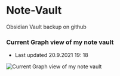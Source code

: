 # Note-Vault
Obsidian Vault backup on github

### Current Graph view of my note vault
- Last updated 20.9.2021 19: 18

![Current Graph view of my note vault](https://i.imgur.com/P2ZO35o.png)
